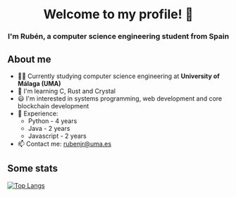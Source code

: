 <h1 align="center">Welcome to my profile! 👋</h1>
<h3 align="center">I'm Rubén, a computer science engineering student from Spain </h3>

## About me

- 👨‍🎓 Currently studying computer science engineering at **University of Málaga (UMA)**
- 🌱 I'm learning C, Rust and Crystal
- 😃 I'm interested in systems programming, web development and core blockchain development
- 💬 Experience:
  - Python      - 4 years
  - Java        - 2 years
  - Javascript  - 2 years
- 📫 Contact me: [rubenjr@uma.es](mailto:rubenjr@uma.es)

## Some stats

[![Top Langs](https://github-readme-stats.vercel.app/api/top-langs/?username=rubenjr0&show_icons=true)](https://github.com/anuraghazra/github-readme-stats)

<!---
**rubenjr0/rubenjr0** is a ✨ _special_ ✨ repository because its `README.md` (this file) appears on your GitHub profile.
-->

